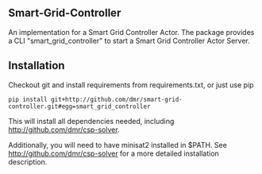 Smart-Grid-Controller
---------------------

An implementation for a Smart Grid Controller Actor.
The package provides a CLI "smart_grid_controller" to start a Smart Grid Controller Actor Server.


Installation
------------

Checkout git and install requirements from requirements.txt, or just use pip

    pip install git+http://github.com/dmr/smart-grid-controller.git#egg=smart_grid_controller

This will install all dependencies needed, including http://github.com/dmr/csp-solver.

Additionally, you will need to have minisat2 installed in $PATH. See http://github.com/dmr/csp-solver for a more detailed installation description.
